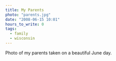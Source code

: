 ```yaml
---
title: My Parents
photo: "parents.jpg"
date: "2008-06-15 10:01"
hours_to_write: 0
tags:
  - family
  - wisconsin
---
```


Photo of my parents taken on a beautiful June day.
